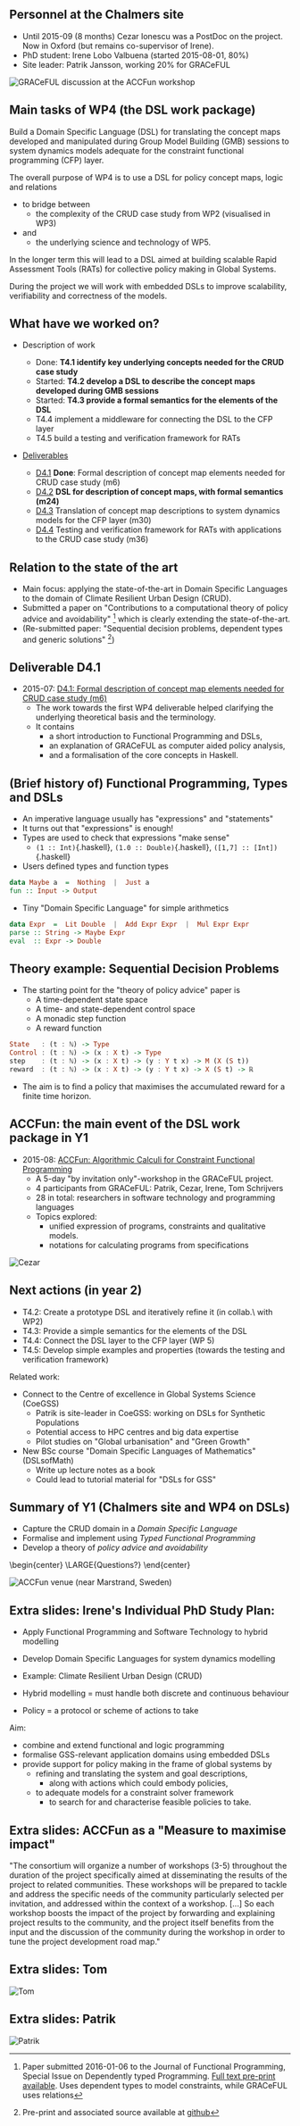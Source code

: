 ## Personnel at the Chalmers site

* Until 2015-09 (8 months) Cezar Ionescu was a PostDoc on the project. Now in Oxford (but remains co-supervisor of Irene).
* PhD student: Irene Lobo Valbuena (started 2015-08-01, 80%)
* Site leader: Patrik Jansson, working 20% for GRACeFUL

![GRACeFUL discussion at the ACCFun workshop](../../img/GRACeFUL_crop.jpg)

## Main tasks of WP4 (the DSL work package)

Build a Domain Specific Language (DSL) for translating the concept
maps developed and manipulated during Group Model Building (GMB)
sessions to system dynamics models adequate for the constraint
functional programming (CFP) layer.

The overall purpose of WP4 is to use a DSL for policy concept maps,
logic and relations

* to bridge between
    * the complexity of the CRUD case study from WP2 (visualised in WP3)
* and
    * the underlying science and technology of WP5.

In the longer term this will lead to a DSL aimed at building scalable
Rapid Assessment Tools (RATs) for collective policy making in Global
Systems.

During the project we will work with embedded DSLs to improve
scalability, verifiability and correctness of the models.

## What have we worked on?

* Description of work
    * Done: **T4.1 identify key underlying concepts needed for the CRUD case study**
    * Started: **T4.2 develop a DSL to describe the concept maps developed during GMB sessions**
    * Started: **T4.3 provide a formal semantics for the elements of the DSL**
    * T4.4 implement a middleware for connecting the DSL to the CFP layer
    * T4.5 build a testing and verification framework for RATs

* [Deliverables](../../deliverables/)
    * [D4.1](../../deliverables/d4.1/) **Done**: Formal description of concept map elements needed for CRUD case study (m6)
    * [D4.2](../../deliverables/d4.2/) **DSL for description of concept maps, with formal semantics (m24)**
    * [D4.3](../../deliverables/d4.3/) Translation of concept map descriptions to system dynamics models for the CFP layer (m30)
    * [D4.4](../../deliverables/d4.4/) Testing and verification framework for RATs with applications to the CRUD case study (m36)

## Relation to the state of the art

* Main focus: applying the state-of-the-art in Domain Specific Languages to the domain of Climate Resilient Urban Design (CRUD).
* Submitted a paper on "Contributions to a computational theory of policy advice and avoidability" [^policyadvice] which is clearly extending the state-of-the-art.
* (Re-submitted paper: "Sequential decision problems, dependent types and generic solutions" [^SeqDecProb])

[^policyadvice]: Paper submitted 2016-01-06 to the Journal of Functional Programming, Special Issue on Dependently typed Programming. [Full text pre-print available](http://www.cse.chalmers.se/~patrikj/papers/CompTheoryPolicyAdviceAvoidability_JFP_2016_preprint.pdf). Uses dependent types to model constraints, while GRACeFUL uses relations

[^SeqDecProb]: Pre-print and associated source available at [github](https://github.com/nicolabotta/SeqDecProbs)

## Deliverable D4.1

* 2015-07: [D4.1: Formal description of concept map elements needed for CRUD case study (m6)](../../deliverables/d4.1/)
    * The work towards the first WP4 deliverable helped clarifying the underlying theoretical basis and the terminology.
    * It contains
        * a short introduction to Functional Programming and DSLs,
        * an explanation of GRACeFUL as computer aided policy analysis,
        * and a formalisation of the core concepts in Haskell.

## (Brief history of) Functional Programming, Types and DSLs

* An imperative language usually has "expressions" and "statements"
* It turns out that "expressions" is enough!
* Types are used to check that expressions "make sense"
    * ```(1 :: Int)```{.haskell}, ```(1.0 :: Double)```{.haskell}, ```([1,7] :: [Int])```{.haskell}
* Users defined types and function types
```Haskell
data Maybe a  =  Nothing  |  Just a
fun :: Input -> Output
```
* Tiny "Domain Specific Language" for simple arithmetics
```Haskell
data Expr  =  Lit Double  |  Add Expr Expr  |  Mul Expr Expr
parse :: String -> Maybe Expr
eval  :: Expr -> Double
```

## Theory example: Sequential Decision Problems

* The starting point for the "theory of policy advice" paper is
    * A time-dependent state space
    * A time- and state-dependent control space
    * A monadic step function
    * A reward function

```Haskell
State   : (t : ℕ) -> Type
Control : (t : ℕ) -> (x : X t) -> Type
step    : (t : ℕ) -> (x : X t) -> (y : Y t x) -> M (X (S t))
reward  : (t : ℕ) -> (x : X t) -> (y : Y t x) -> X (S t) -> ℝ
```

* The aim is to find a policy that maximises the accumulated reward for a finite time horizon.

## ACCFun: the main event of the DSL work package in Y1

* 2015-08: [ACCFun: Algorithmic Calculi for Constraint Functional Programming](ACCFun.md)
    * A 5-day "by invitation only"-workshop in the GRACeFUL project.
    * 4 participants from GRACeFUL: Patrik, Cezar, Irene, Tom Schrijvers
    * 28 in total: researchers in software technology and programming languages
    * Topics explored:
        * unified expression of programs, constraints and qualitative models.
        * notations for calculating programs from specifications

![Cezar](../../img/Cezar_crop.jpg)

## Next actions (in year 2)

* T4.2: Create a prototype DSL and iteratively refine it (in collab.\ with WP2)
* T4.3: Provide a simple semantics for the elements of the DSL
* T4.4: Connect the DSL layer to the CFP layer (WP 5)
* T4.5: Develop simple examples and properties (towards the testing and verification framework)

Related work:

* Connect to the Centre of excellence in Global Systems Science (CoeGSS)
    * Patrik is site-leader in CoeGSS: working on DSLs for Synthetic Populations
    * Potential access to HPC centres and big data expertise
    * Pilot studies on "Global urbanisation" and "Green Growth"
* New BSc course "Domain Specific Languages of Mathematics" (DSLsofMath)
    * Write up lecture notes as a book
    * Could lead to tutorial material for "DSLs for GSS"

## Summary of Y1 (Chalmers site and WP4 on DSLs)

* Capture the CRUD domain in a *Domain Specific Language*
* Formalise and implement using *Typed Functional Programming*
* Develop a theory of *policy advice and avoidability*

\begin{center} \LARGE{Questions?} \end{center}

![ACCFun venue (near Marstrand, Sweden)](../../img/Marstrand-PANO.jpg)


## Extra slides: Irene's Individual PhD Study Plan:

* Apply Functional Programming and Software Technology to hybrid modelling
* Develop Domain Specific Languages for system dynamics modelling
* Example: Climate Resilient Urban Design (CRUD)

* Hybrid modelling = must handle both discrete and continuous behaviour
* Policy = a protocol or scheme of actions to take

Aim:

* combine and extend functional and logic programming
* formalise GSS-relevant application domains using embedded DSLs
* provide support for policy making in the frame of global systems by
    * refining and translating the system and goal descriptions,
        * along with actions which could embody policies,
    * to adequate models for a constraint solver framework
        * to search for and characterise feasible policies to take.



## Extra slides: ACCFun as a "Measure to maximise impact"

"The consortium will organize a number of workshops (3-5) throughout
the duration of the project specifically aimed at disseminating the
results of the project to related communities. These workshops will be
prepared to tackle and address the specific needs of the community
particularly selected per invitation, and addressed within the context
of a workshop. [...] So each workshop boosts the impact of the project
by forwarding and explaining project results to the community, and the
project itself benefits from the input and the discussion of the
community during the workshop in order to tune the project development
road map."

## Extra slides: Tom

![Tom](../../img/Tom.jpg)

## Extra slides: Patrik

![Patrik](../../img/Patrik_crop.jpg)
